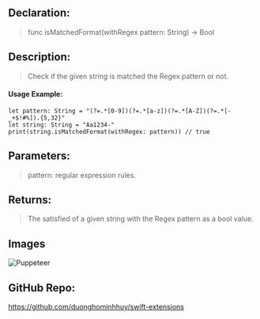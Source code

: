 ## Declaration: 
> func isMatchedFormat(withRegex pattern: String) -> Bool


## Description: 
> Check if the given string is matched the Regex pattern or not.


#### Usage Example: 
`````
let pattern: String = "(?=.*[0-9])(?=.*[a-z])(?=.*[A-Z])(?=.*[-_+$!#%]).{5,32}"
let string: String = "Aa1234-"
print(string.isMatchedFormat(withRegex: pattern)) // true
`````

## Parameters: 
> pattern: regular expression rules.


## Returns: 
> The satisfied of a given string with the Regex pattern as a bool value.


## Images
![Puppeteer](https://octodex.github.com/images/puppeteer.png)


## GitHub Repo:
https://github.com/duonghominhhuy/swift-extensions



